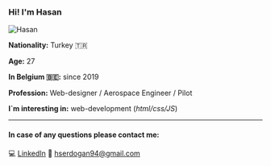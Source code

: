 ### Hi! I'm Hasan

![Hasan](https://avatars.githubusercontent.com/u/78881314?s=400&u=3d0e09c4a7e7e6fd547d3282f395cc61315f8cc1&v=4)

**Nationality:** Turkey :tr:

**Age:** 27

**In Belgium 🇧🇪:** since 2019

**Profession:** Web-designer / Aerospace Engineer / Pilot

**I`m interesting in:** web-development (_html/css/JS_)

_____

#### In case of any questions please contact me:

💻 [LinkedIn](https://www.linkedin.com/in/hasan-sait-erdo%C4%9Fan-76329b192/) 
💌 [hserdogan94@gmail.com](mailto:hserdogan94@gmail.com)  
